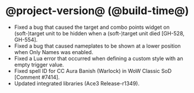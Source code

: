 # @project-version@ (@build-time@)

* Fixed a bug that caused the target and combo points widget on (soft-)target unit to be hidden when a (soft-)target unit died [GH-528, GH-554].
* Fixed a bug that caused nameplates to be shown at a lower position when Only Names was enabled.
* Fixed a Lua error that occurred when defining a custom style with an empty trigger value. 
* Fixed spell ID for CC Aura Banish (Warlock) in WoW Classic SoD [Comment #7414].
* Updated integrated libraries (Ace3 Release-r1349).
